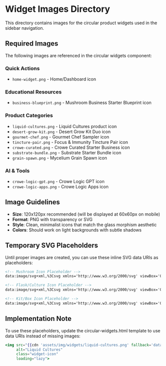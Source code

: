 # Widget Images Directory

This directory contains images for the circular product widgets used in the sidebar navigation.

## Required Images

The following images are referenced in the circular widgets component:

### Quick Actions
- `home-widget.png` - Home/Dashboard icon

### Educational Resources  
- `business-blueprint.png` - Mushroom Business Starter Blueprint icon

### Product Categories
- `liquid-cultures.png` - Liquid Cultures product icon
- `desert-grow-kit.png` - Desert Grow Kit Duo icon
- `gourmet-chef.png` - Gourmet Chef Sampler icon
- `tincture-pair.png` - Focus & Immunity Tincture Pair icon
- `crowe-curated.png` - Crowe Curated Starter Business icon
- `substrate-bundle.png` - Substrate Starter Bundle icon
- `grain-spawn.png` - Mycelium Grain Spawn icon

### AI & Tools
- `crowe-logic-gpt.png` - Crowe Logic GPT icon
- `crowe-logic-apps.png` - Crowe Logic Apps icon

## Image Guidelines

- **Size**: 120x120px recommended (will be displayed at 60x60px on mobile)
- **Format**: PNG with transparency or SVG
- **Style**: Clean, minimalist icons that match the glass morphism aesthetic
- **Colors**: Should work on light backgrounds with subtle shadows

## Temporary SVG Placeholders

Until proper images are created, you can use these inline SVG data URIs as placeholders:

```html
<!-- Mushroom Icon Placeholder -->
data:image/svg+xml,%3Csvg xmlns='http://www.w3.org/2000/svg' viewBox='0 0 120 120'%3E%3Ccircle cx='60' cy='60' r='50' fill='%234CAF50' opacity='0.1'/%3E%3Cpath d='M60 30c-11 0-20 9-20 20 0 5 2 10 5 13v27h30V63c3-3 5-8 5-13 0-11-9-20-20-20zm0 10c6 0 10 4 10 10s-4 10-10 10-10-4-10-10 4-10 10-10z' fill='%234CAF50'/%3E%3C/svg%3E

<!-- Flask/Culture Icon Placeholder -->
data:image/svg+xml,%3Csvg xmlns='http://www.w3.org/2000/svg' viewBox='0 0 120 120'%3E%3Ccircle cx='60' cy='60' r='50' fill='%232196F3' opacity='0.1'/%3E%3Cpath d='M45 30v20L30 80c-2 4 0 10 5 10h50c5 0 7-6 5-10L75 50V30h-30zm10 10h10v15l15 25H40l15-25V40z' fill='%232196F3'/%3E%3C/svg%3E

<!-- Kit/Box Icon Placeholder -->
data:image/svg+xml,%3Csvg xmlns='http://www.w3.org/2000/svg' viewBox='0 0 120 120'%3E%3Ccircle cx='60' cy='60' r='50' fill='%23FF9800' opacity='0.1'/%3E%3Cpath d='M30 40v40c0 5 5 10 10 10h40c5 0 10-5 10-10V40c0-5-5-10-10-10H40c-5 0-10 5-10 10zm10 0h40v40H40V40zm10 10v20h20V50H50z' fill='%23FF9800'/%3E%3C/svg%3E
```

## Implementation Note

To use these placeholders, update the circular-widgets.html template to use data URIs instead of missing images:

```handlebars
<img src="{{cdn 'assets/img/widgets/liquid-cultures.png' fallback='data:image/svg+xml,%3Csvg...'}}" 
     alt="Liquid Cultures" 
     class="widget-icon"
     loading="lazy">
``` 